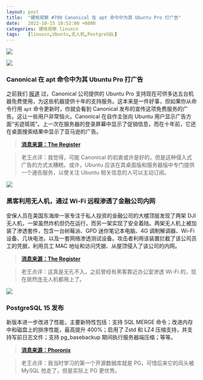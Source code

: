 ```yaml
---
layout: post
title:	"硬核观察 #790 Canonical 在 apt 命令中为其 Ubuntu Pro 打广告"
date:	2022-10-15 18:52:00 +0800 
categories:	硬核观察 linuxcn 
tags:	[linuxcn,Ubuntu,无人机,PostgreSQL]
---
```



![](/Asserts/Images//attachment/album/202210/15/185110hg00ssie3ihey9g0.jpg)


![](/Asserts/Images//attachment/album/202210/15/185118xeokk5qx0prp0oco.jpg)


### Canonical 在 apt 命令中为其 Ubuntu Pro 打广告


之前我们 [报道](/article-15120-1.html) 过，Canonical 公司提供的 Ubuntu Pro 支持现在可供多达五台机器免费使用，为这些机器提供十年的支持服务。这本来是一件好事，但如果你从命令行用 `apt` 命令更新时，你就会看到 Canonical 发布的宣传这项免费服务的广告。这让一些用户非常恼火。Canonical 在自作主张向 Ubuntu 用户显示广告方面“劣迹斑斑”。上一次在服务器的登录屏幕中显示了促销信息，而在十年前，它还在桌面搜索结果中显示了亚马逊的广告。



> 
> **[消息来源：The Register](https://www.theregister.com/2022/10/13/canonical_ubuntu_ad/)**
> 
> 
> 



> 
> 老王点评：我觉得，可能 Canonical 的初衷或许是好的，但是这种侵入式广告的方式太糟糕。或许，Ubuntu 应该在其桌面版和服务器版中专门提供一个通告服务，以使关注 Ubuntu 相关信息的人可以主动订阅。
> 
> 
> 


![](/Asserts/Images//attachment/album/202210/15/185129jwrira0v3i0x343a.jpg)


### 黑客利用无人机，通过 Wi-Fi 远程渗透了金融公司内网


安保人员在美国东海岸一家专注于私人投资的金融公司的大楼顶层发现了两架 DJI 无人机，一架虽然炸机但仍在运行，而另一架实现了安全着陆。两架无人机上被加装了渗透套件，包含一台树莓派、GPD 迷你笔记本电脑、4G 调制解调器、Wi-Fi 设备、几块电池，以及一套网络渗透测试设备。攻击者利用该装置拦截了该公司员工的凭据，利用员工 MAC 地址和访问凭据、从屋顶侵入了该公司的内网。



> 
> **[消息来源：The Register](https://www.theregister.com/2022/10/12/drone-roof-attack/)**
> 
> 
> 



> 
> 老王点评：这真是无孔不入，之前曾经有黑客靠近办公室渗透 Wi-Fi 的，现在居然连无人机都用上了。
> 
> 
> 


![](/Asserts/Images//attachment/album/202210/15/185142j73dprboyugtomdo.jpg)


### PostgreSQL 15 发布


新版本进一步改进了性能，主要新特性包括：支持 SQL MERGE 命令；改进内存中和磁盘上的排序性能，最高提升 400%；启用了 Zstd 和 LZ4 压缩支持，并支持写前日志文件；支持 pg\_basebackup 期间执行服务器端压缩；等等。



> 
> **[消息来源：Phoronix](https://www.phoronix.com/news/PostgreSQL-15-Released)**
> 
> 
> 



> 
> 老王点评：我当时学习的第一个开源数据库就是 PG，可惜后来它的风头被 MySQL 抢走了，但是实际上 PG 更优秀。
> 
> 
>

